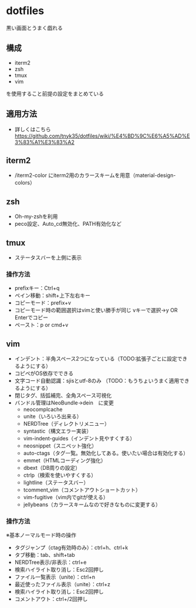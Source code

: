 # dotfiles
黒い画面とうまく戯れる

## 構成
- iterm2
- zsh
- tmux
- vim

を使用すること前提の設定をまとめている

## 適用方法
- 詳しくはこちら　https://github.com/tnyk35/dotfiles/wiki/%E4%BD%9C%E6%A5%AD%E3%83%A1%E3%83%A2

## iterm2
- \/iterm2-color にiterm2用のカラースキームを用意（material-design-colors）

## zsh
- Oh-my-zshを利用
- peco設定、Auto_cd無効化、PATH有効化など

## tmux
- ステータスバーを上側に表示

### 操作方法
- prefixキー：Ctrl+q
- ペイン移動：shift+上下左右キー
- コピーモード：prefix+v
- コピーモード時の範囲選択はvimと使い勝手が同じ vキーで選択→y OR Enterでコピー
- ペースト：p or cmd+v

## vim
- インデント：半角スペース2つになっている（TODO:拡張子ごとに設定できるようにする）
- コピペがOS依存でできる
- 文字コード自動認識：sjisとutf-8のみ （TODO：もうちょいうまく適用できるようにする）
- 閉じタグ、括弧補完、全角スペース可視化
- バンドル管理はNeoBundle→dein　に変更
  - neocomplcache
  - unite（いろいろ出来る）
  - NERDTree（ディレクトリメニュー）
  - syntastic（構文エラー実装）
  - vim-indent-guides（インデント見やすくする）
  - neosnippet（スニペット強化）
  - auto-ctags（タグ一覧。無効化してある。使いたい場合は有効化する）
  - emmet（HTMLコーディング強化）
  - dbext（DB周りの設定）
  - ctrlp（検索を使いやすくする）
  - lightline（ステータスバー）
  - tcomment_vim（コメントアウトショートカット）
  - vim-fugitive（vim内でgitが使える）
  - jellybeans（カラースキームなので好きなものに変更する）

### 操作方法
※基本ノーマルモード時の操作
- タグジャンプ（ctag有効時のみ）：ctrl+h、ctrl+k
- タブ移動：tab、shift+tab
- NERDTree表示/非表示：ctrl+e
- 検索ハイライト取り消し：Esc2回押し
- ファイル一覧表示（unite）：ctrl+n
- 最近使ったファイル表示（unite）：ctrl+z
- 検索ハイライト取り消し：Esc2回押し
- コメントアウト：ctrl+/2回押し
